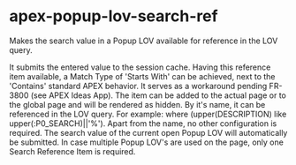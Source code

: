# apex-popup-lov-search-ref
Makes the search value in a Popup LOV available for reference in the LOV query.

It submits the entered value to the session cache. Having this reference item available, a Match Type of 'Starts With' can be achieved, next to the 'Contains' standard APEX behavior. It serves as a workaround pending FR-3800 (see APEX Ideas App). The item can be added to the actual page or to the global page and will be rendered as hidden. By it's name, it can be referenced in the LOV query. For example: where (upper(DESCRIPTION) like upper(:P0_SEARCH)||'%'). Apart from the name, no other configuration is required. The search value of the current open Popup LOV will automatically be submitted. In case multiple Popup LOV's are used on the page, only one Search Reference Item is required.
